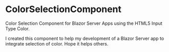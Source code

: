 # ColorSelectionComponent
Color Selection Component for Blazor Server Apps using the HTML5 Input Type Color.

I created this component to help my development of a Blazor Server app to integrate selection of color. Hope it helps others.
